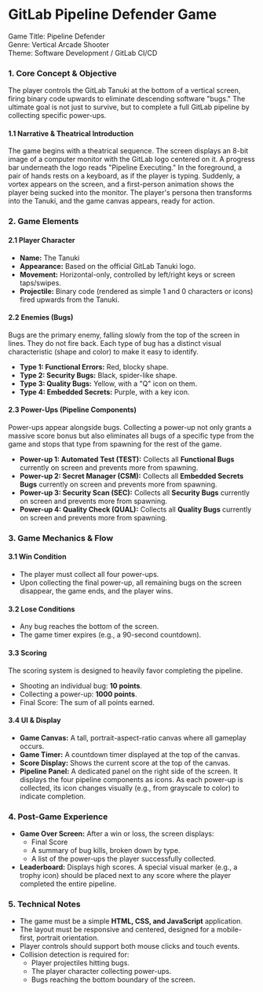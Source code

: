 # **GitLab Pipeline Defender Game**

Game Title: Pipeline Defender  
Genre: Vertical Arcade Shooter  
Theme: Software Development / GitLab CI/CD

### **1\. Core Concept & Objective**

The player controls the GitLab Tanuki at the bottom of a vertical screen, firing binary code upwards to eliminate descending software "bugs." The ultimate goal is not just to survive, but to complete a full GitLab pipeline by collecting specific power-ups.

#### **1.1 Narrative & Theatrical Introduction**

The game begins with a theatrical sequence. The screen displays an 8-bit image of a computer monitor with the GitLab logo centered on it. A progress bar underneath the logo reads "Pipeline Executing." In the foreground, a pair of hands rests on a keyboard, as if the player is typing. Suddenly, a vortex appears on the screen, and a first-person animation shows the player being sucked into the monitor. The player's persona then transforms into the Tanuki, and the game canvas appears, ready for action.

### **2\. Game Elements**

#### **2.1 Player Character**

* **Name:** The Tanuki  
* **Appearance:** Based on the official GitLab Tanuki logo.  
* **Movement:** Horizontal-only, controlled by left/right keys or screen taps/swipes.  
* **Projectile:** Binary code (rendered as simple 1 and 0 characters or icons) fired upwards from the Tanuki.

#### **2.2 Enemies (Bugs)**

Bugs are the primary enemy, falling slowly from the top of the screen in lines. They do not fire back. Each type of bug has a distinct visual characteristic (shape and color) to make it easy to identify.

* **Type 1: Functional Errors:** Red, blocky shape.  
* **Type 2: Security Bugs:** Black, spider-like shape.  
* **Type 3: Quality Bugs:** Yellow, with a "Q" icon on them.  
* **Type 4: Embedded Secrets:** Purple, with a key icon.

#### **2.3 Power-Ups (Pipeline Components)**

Power-ups appear alongside bugs. Collecting a power-up not only grants a massive score bonus but also eliminates all bugs of a specific type from the game and stops that type from spawning for the rest of the game.

* **Power-up 1: Automated Test (TEST):** Collects all **Functional Bugs** currently on screen and prevents more from spawning.  
* **Power-up 2: Secret Manager (CSM):** Collects all **Embedded Secrets Bugs** currently on screen and prevents more from spawning.  
* **Power-up 3: Security Scan (SEC):** Collects all **Security Bugs** currently on screen and prevents more from spawning.  
* **Power-up 4: Quality Check (QUAL):** Collects all **Quality Bugs** currently on screen and prevents more from spawning.

### **3\. Game Mechanics & Flow**

#### **3.1 Win Condition**

* The player must collect all four power-ups.  
* Upon collecting the final power-up, all remaining bugs on the screen disappear, the game ends, and the player wins.

#### **3.2 Lose Conditions**

* Any bug reaches the bottom of the screen.  
* The game timer expires (e.g., a 90-second countdown).

#### **3.3 Scoring**

The scoring system is designed to heavily favor completing the pipeline.

* Shooting an individual bug: **10 points**.  
* Collecting a power-up: **1000 points**.  
* Final Score: The sum of all points earned.

#### **3.4 UI & Display**

* **Game Canvas:** A tall, portrait-aspect-ratio canvas where all gameplay occurs.  
* **Game Timer:** A countdown timer displayed at the top of the canvas.  
* **Score Display:** Shows the current score at the top of the canvas.  
* **Pipeline Panel:** A dedicated panel on the right side of the screen. It displays the four pipeline components as icons. As each power-up is collected, its icon changes visually (e.g., from grayscale to color) to indicate completion.

### **4\. Post-Game Experience**

* **Game Over Screen:** After a win or loss, the screen displays:  
  * Final Score  
  * A summary of bug kills, broken down by type.  
  * A list of the power-ups the player successfully collected.  
* **Leaderboard:** Displays high scores. A special visual marker (e.g., a trophy icon) should be placed next to any score where the player completed the entire pipeline.

### **5\. Technical Notes**

* The game must be a simple **HTML, CSS, and JavaScript** application.  
* The layout must be responsive and centered, designed for a mobile-first, portrait orientation.  
* Player controls should support both mouse clicks and touch events.  
* Collision detection is required for:  
  * Player projectiles hitting bugs.  
  * The player character collecting power-ups.  
  * Bugs reaching the bottom boundary of the screen.